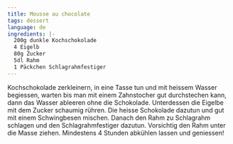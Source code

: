 ```yaml
---
title: Mousse au chocolate
tags: dessert
language: de
ingredients: |-
  200g dunkle Kochschokolade
  4 Eigelb
  80g Zucker
  5dl Rahm
  1 Päckchen Schlagrahmfestiger
---
```


Kochschokolade zerkleinern, in eine Tasse tun und mit heissem Wasser begiessen, warten bis man mit einem Zahnstocher gut durchstechen kann, dann das Wasser ableeren ohne die Schokolade. Unterdessen die Eigelbe mit dem Zucker schaumig rühren. Die heisse Schokolade dazutun und gut mit einem Schwingbesen mischen. Danach den Rahm zu Schlagrahm schlagen und den Schlagrahmfestiger dazutun. Vorsichtig den Rahm unter die Masse ziehen. Mindestens 4 Stunden abkühlen lassen und geniessen!
